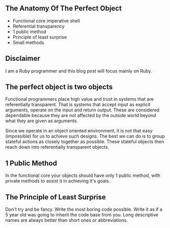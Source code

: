The Anatomy Of The Perfect Object
----------------------------------
  - Functional core imperative shell
  - Referential transparency
  - 1 public method
  - Principle of least surprise
  - Small methods

Disclaimer
-----------
  I am a Ruby programmer and this blog post will focus mainly on Ruby.

The perfect object is two objects
----------------------------------
  Functional programmers place high value and trust in systems that are referentially transparent.
  That is systems that accept input as explicit arguments, operate on the input and return output.
  These are considered dependable because they are not affected by the outside world beyond what they are given as arguments.

  Since we operate in an object oriented environment, it is not that easy (impossible) for us to achieve such designs.
  The best we can do is to group stateful actions as closely together as possible.
  These stateful objects then reach down into referentially transparent objects.

1 Public Method
----------------
  In the functional core your objects should have only 1 public method, with private methods to assist it in achieving it's goals.

The Principle of Least Surprise
--------------------------------
  Don't try and be fancy.  Write the most boring code possible.  Write it as if a 5 year old was going to inherit the code base from you.
  Long descriptive names are always better than short ones or abbreviations.
